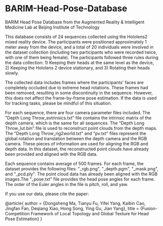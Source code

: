 # BARIM-Head-Pose-Database
BARIM Head Pose Database from the Augmented Reality & Intelligent Medicine Lab at Beijing Institute of Technology

This database consists of 24 sequences collected using the Hololens2 mixed reality device. The participants were positioned approximately 1 meter away from the device, and a total of 20 individuals were involved in the dataset collection (including two participants who were recorded twice, with one of them being female). The participants followed three rules during the data collection: 1) Keeping their heads at the same level as the device, 2) Keeping the Hololens 2 device stationary, and 3) Rotating their heads slowly.

The collected data includes frames where the participants' faces are completely occluded due to extreme head rotations. These frames had been removed, resulting in some discontinuity in the sequence. However, this does not affect the frame-by-frame pose estimation. If the data is used for tracking tasks, please be mindful of this situation.

For each sequence, there are four camera parameter files included. The "Depth Long Throw_extrinsics.txt" file contains the intrinsic matrix of the depth camera, which is the same for all sequences. The "Depth Long Throw_lut.bin" file is used to reconstruct point clouds from the depth maps. The "Depth Long Throw_rig2world.txt" and "pv.txt" files represent the global rotation and translation between the depth camera and the RGB camera. These pieces of information are used for aligning the RGB and depth data. In this dataset, the reconstructed point clouds have already been provided and aligned with the RGB data.

Each sequence contains average of 500 frames. For each frame, the dataset provides the following files: "_rgb.png", "_depth.pgm", "_mask.png", and "_pcd.ply". The point cloud data has already been aligned with the RGB images.The "_pose.txt" file provides the head pose angles for each frame. The order of the Euler angles in the file is pitch, roll, and yaw.

If you use our data, please cite the paper:

@article{
author = {Dongsheng Ma, Tianyu Fu, Yifei Yang, Kaibin Cao, Jingfan Fan, Deqiang Xiao, Hong Song, Ying Gu, Jian Yang},
title = {Fusion-Competition Framework of Local Topology and Global Texture for Head Pose Estimation}
}
